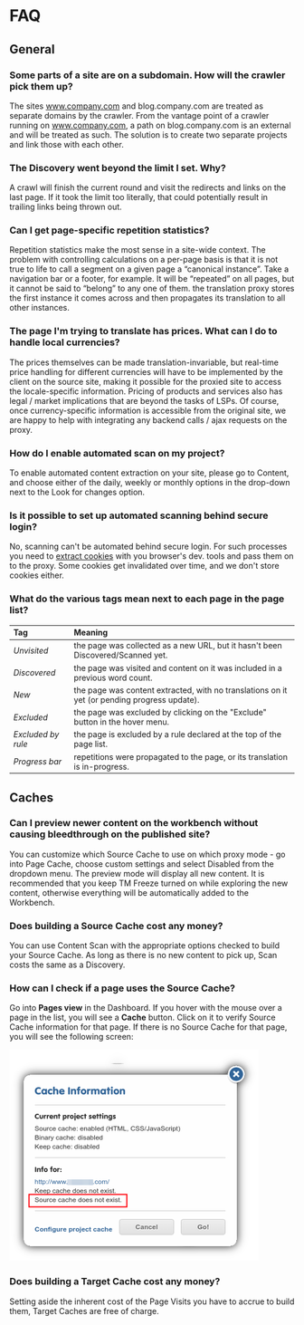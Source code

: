 # FAQ

## General

### **Some parts of a site are on a subdomain. How will the crawler pick them up?**

The sites www.company.com and blog.company.com are treated as separate domains by the crawler. From the vantage point of a crawler running on www.company.com, a path on blog.company.com is an external and will be treated as such. The solution is to create two separate projects and link those with each other.

### **The Discovery went beyond the limit I set. Why?**

A crawl will finish the current round and visit the redirects and links on the last page. If it took the limit too literally, that could potentially result in trailing links being thrown out.

### **Can I get page-specific repetition statistics?**

Repetition statistics make the most sense in a site-wide context. The problem with controlling calculations on a per-page basis is that it is not true to life to call a segment on a given page a “canonical instance”. Take a navigation bar or a footer, for example. It will be “repeated” on all pages, but it cannot be said to “belong” to any one of them. the translation proxy stores the first instance it comes across and then propagates its translation to all other instances.

### **The page I'm trying to translate has prices. What can I do to handle local currencies?**

The prices themselves can be made translation-invariable, but real-time price handling for different currencies will have to be implemented by the client on the source site, making it possible for the proxied site to access the locale-specific information. Pricing of products and services also has legal / market implications that are beyond the tasks of LSPs. Of course, once currency-specific information is accessible from the original site, we are happy to help with integrating any backend calls / ajax requests on the proxy.

### **How do I enable automated scan on my project?**

To enable automated content extraction on your site, please go to Content, and choose either of the daily, weekly or monthly options in the drop-down next to the Look for changes option.

### **Is it possible to set up automated scanning behind secure login?**

No, scanning can't be automated behind secure login. For such processes you need to [extract cookies](./../troubleshooting/issues/secure_login.html) with you browser's dev. tools and pass them on to the proxy. Some cookies get invalidated over time, and we don't store cookies either.

### **What do the various tags mean next to each page in the page list?**

|Tag|Meaning|
|:--|:------|
|*Unvisited* | the page was collected as a new URL, but it hasn't been Discovered/Scanned yet.|
|*Discovered*| the page was visited and content on it was included in a previous word count.|
|*New*|the page was content extracted, with no translations on it yet (or pending progress update).|
|*Excluded*|the page was excluded by clicking on the "Exclude" button in the hover menu.|
|*Excluded by rule*|the page is excluded by a rule declared at the top of the page list.|
|*Progress bar*|repetitions were propagated to the page, or its translation is in-progress.|

## Caches

### **Can I preview newer content on the workbench without causing bleedthrough on the published site?**

You can customize which Source Cache to use on which proxy mode - go into Page Cache, choose custom settings and select Disabled from the dropdown menu. The preview mode will display all new content. It is recommended that you keep TM Freeze turned on while exploring the new content, otherwise everything will be automatically added to the Workbench.

### **Does building a Source Cache cost any money?**

You can use Content Scan with the appropriate options checked to build your Source Cache. As long as there is no new content to pick up, Scan costs the same as a Discovery.

### **How can I check if a page uses the Source Cache?**

Go into **Pages view** in the Dashboard. If you hover with the mouse over a page in the list, you will see a **Cache** button. Click on it to verify Source Cache information for that page. If there is no Source Cache for that page, you will see the following screen:

![Cache Does Not Exist For Page](/img/dashboard/no_source_cache_for_page.png)

### **Does building a Target Cache cost any money?**

Setting aside the inherent cost of the Page Visits you have to accrue to build them, Target Caches are free of charge.
